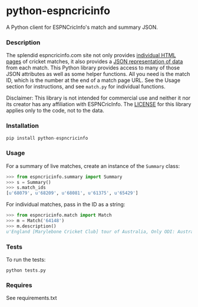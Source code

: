# python-espncricinfo

A Python client for ESPNCricInfo's match and summary JSON.

### Description

The splendid espncricinfo.com site not only provides [individual HTML pages](http://www.espncricinfo.com/caribbean-premier-league-2015/engine/match/857713.html) of cricket matches, it also provides a [JSON representation of data](http://www.espncricinfo.com/caribbean-premier-league-2015/engine/match/857713.json) from each match. This Python library provides access to many of those JSON attributes as well as some helper functions. All you need is the match ID, which is the number at the end of a match page URL. See the Usage section for instructions, and see `match.py` for individual functions.

Disclaimer: This library is not intended for commercial use and neither it nor its creator has any affiliation with ESPNCricInfo. The [LICENSE](LICENSE.txt) for this library applies only to the code, not to the data.

### Installation

```python
pip install python-espncricinfo
```

### Usage

For a summary of live matches, create an instance of the `Summary` class:

```python
>>> from espncricinfo.summary import Summary
>>> s = Summary()
>>> s.match_ids
[u'68079', u'68209', u'68081', u'61375', u'65429']
```

For individual matches, pass in the ID as a string:

```python
>>> from espncricinfo.match import Match
>>> m = Match('64148')
>>> m.description()
u'England [Marylebone Cricket Club] tour of Australia, Only ODI: Australia v England at Melbourne, Jan 5, 1971'
```

### Tests

To run the tests:

```shell
python tests.py
```

### Requires

See requirements.txt
